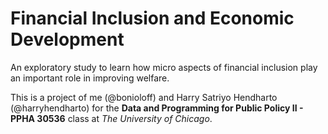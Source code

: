 # Financial Inclusion and Economic Development

An exploratory study to learn how micro aspects of financial inclusion play an important role in improving welfare.

This is a project of me (@bonioloff) and Harry Satriyo Hendharto (@harryhendharto) for the __Data and Programming for Public Policy II - PPHA 30536__ class at _The University of Chicago_.
